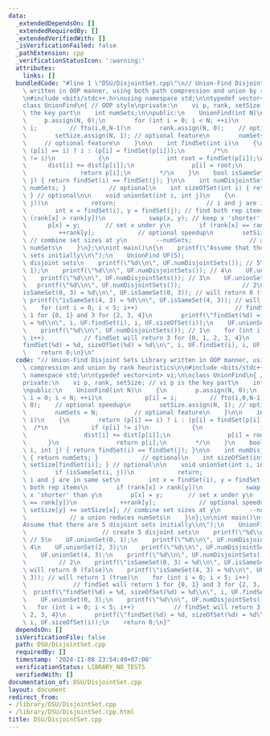 ```yaml
---
data:
  _extendedDependsOn: []
  _extendedRequiredBy: []
  _extendedVerifiedWith: []
  _isVerificationFailed: false
  _pathExtension: cpp
  _verificationStatusIcon: ':warning:'
  attributes:
    links: []
  bundledCode: "#line 1 \"DSU/DisjointSet.cpp\"\n// Union-Find Disjoint Sets Library\
    \ written in OOP manner, using both path compression and union by rank heuristics\n\
    \n#include <bits/stdc++.h>\nusing namespace std;\n\ntypedef vector<int> vi;\n\n\
    class UnionFind\n{ // OOP style\nprivate:\n    vi p, rank, setSize; // vi p is\
    \ the key part\n    int numSets;\n\npublic:\n    UnionFind(int N)\n    {\n   \
    \     p.assign(N, 0);\n        for (int i = 0; i < N; ++i)\n            p[i] =\
    \ i;         // fto(i,0,N-1)\n        rank.assign(N, 0);    // optional speedup\n\
    \        setSize.assign(N, 1); // optional feature\n        numSets = N;     \
    \     // optional feature\n    }\n\n    int findSet(int i)\n    {\n        return\
    \ (p[i] == i) ? i : (p[i] = findSet(p[i]));\n        /*\n            if (p[i]\
    \ != i)\n            {\n                int root = findSet(p[i]);\n          \
    \      dist[i] += dist[p[i]];\n                p[i] = root;\n            }\n \
    \               return p[i];\n        */\n    }\n    bool isSameSet(int i, int\
    \ j) { return findSet(i) == findSet(j); }\n\n    int numDisjointSets() { return\
    \ numSets; }            // optional\n    int sizeOfSet(int i) { return setSize[findSet(i)];\
    \ } // optional\n\n    void unionSet(int i, int j)\n    {\n        if (isSameSet(i,\
    \ j))\n            return;                         // i and j are in same set\n\
    \        int x = findSet(i), y = findSet(j); // find both rep items\n        if\
    \ (rank[x] > rank[y])\n            swap(x, y); // keep x 'shorter' than y\n  \
    \      p[x] = y;       // set x under y\n        if (rank[x] == rank[y])\n   \
    \         ++rank[y];            // optional speedup\n        setSize[y] += setSize[x];\
    \ // combine set sizes at y\n        --numSets;                // a union reduces\
    \ numSets\n    }\n};\n\nint main()\n{\n    printf(\"Assume that there are 5 disjoint\
    \ sets initially\\n\");\n    UnionFind UF(5);                      // create 5\
    \ disjoint sets\n    printf(\"%d\\n\", UF.numDisjointSets()); // 5\n    UF.unionSet(0,\
    \ 1);\n    printf(\"%d\\n\", UF.numDisjointSets()); // 4\n    UF.unionSet(2, 3);\n\
    \    printf(\"%d\\n\", UF.numDisjointSets()); // 3\n    UF.unionSet(4, 3);\n \
    \   printf(\"%d\\n\", UF.numDisjointSets());                 // 2\n    printf(\"\
    isSameSet(0, 3) = %d\\n\", UF.isSameSet(0, 3)); // will return 0 (false)\n   \
    \ printf(\"isSameSet(4, 3) = %d\\n\", UF.isSameSet(4, 3)); // will return 1 (true)\n\
    \    for (int i = 0; i < 5; i++)                           // findSet will return\
    \ 1 for {0, 1} and 3 for {2, 3, 4}\n        printf(\"findSet(%d) = %d, sizeOfSet(%d)\
    \ = %d\\n\", i, UF.findSet(i), i, UF.sizeOfSet(i));\n    UF.unionSet(0, 3);\n\
    \    printf(\"%d\\n\", UF.numDisjointSets()); // 1\n    for (int i = 0; i < 5;\
    \ i++)           // findSet will return 3 for {0, 1, 2, 3, 4}\n        printf(\"\
    findSet(%d) = %d, sizeOfSet(%d) = %d\\n\", i, UF.findSet(i), i, UF.sizeOfSet(i));\n\
    \    return 0;\n}\n"
  code: "// Union-Find Disjoint Sets Library written in OOP manner, using both path\
    \ compression and union by rank heuristics\n\n#include <bits/stdc++.h>\nusing\
    \ namespace std;\n\ntypedef vector<int> vi;\n\nclass UnionFind\n{ // OOP style\n\
    private:\n    vi p, rank, setSize; // vi p is the key part\n    int numSets;\n\
    \npublic:\n    UnionFind(int N)\n    {\n        p.assign(N, 0);\n        for (int\
    \ i = 0; i < N; ++i)\n            p[i] = i;         // fto(i,0,N-1)\n        rank.assign(N,\
    \ 0);    // optional speedup\n        setSize.assign(N, 1); // optional feature\n\
    \        numSets = N;          // optional feature\n    }\n\n    int findSet(int\
    \ i)\n    {\n        return (p[i] == i) ? i : (p[i] = findSet(p[i]));\n      \
    \  /*\n            if (p[i] != i)\n            {\n                int root = findSet(p[i]);\n\
    \                dist[i] += dist[p[i]];\n                p[i] = root;\n      \
    \      }\n                return p[i];\n        */\n    }\n    bool isSameSet(int\
    \ i, int j) { return findSet(i) == findSet(j); }\n\n    int numDisjointSets()\
    \ { return numSets; }            // optional\n    int sizeOfSet(int i) { return\
    \ setSize[findSet(i)]; } // optional\n\n    void unionSet(int i, int j)\n    {\n\
    \        if (isSameSet(i, j))\n            return;                         //\
    \ i and j are in same set\n        int x = findSet(i), y = findSet(j); // find\
    \ both rep items\n        if (rank[x] > rank[y])\n            swap(x, y); // keep\
    \ x 'shorter' than y\n        p[x] = y;       // set x under y\n        if (rank[x]\
    \ == rank[y])\n            ++rank[y];            // optional speedup\n       \
    \ setSize[y] += setSize[x]; // combine set sizes at y\n        --numSets;    \
    \            // a union reduces numSets\n    }\n};\n\nint main()\n{\n    printf(\"\
    Assume that there are 5 disjoint sets initially\\n\");\n    UnionFind UF(5); \
    \                     // create 5 disjoint sets\n    printf(\"%d\\n\", UF.numDisjointSets());\
    \ // 5\n    UF.unionSet(0, 1);\n    printf(\"%d\\n\", UF.numDisjointSets()); //\
    \ 4\n    UF.unionSet(2, 3);\n    printf(\"%d\\n\", UF.numDisjointSets()); // 3\n\
    \    UF.unionSet(4, 3);\n    printf(\"%d\\n\", UF.numDisjointSets());        \
    \         // 2\n    printf(\"isSameSet(0, 3) = %d\\n\", UF.isSameSet(0, 3)); //\
    \ will return 0 (false)\n    printf(\"isSameSet(4, 3) = %d\\n\", UF.isSameSet(4,\
    \ 3)); // will return 1 (true)\n    for (int i = 0; i < 5; i++)              \
    \             // findSet will return 1 for {0, 1} and 3 for {2, 3, 4}\n      \
    \  printf(\"findSet(%d) = %d, sizeOfSet(%d) = %d\\n\", i, UF.findSet(i), i, UF.sizeOfSet(i));\n\
    \    UF.unionSet(0, 3);\n    printf(\"%d\\n\", UF.numDisjointSets()); // 1\n \
    \   for (int i = 0; i < 5; i++)           // findSet will return 3 for {0, 1,\
    \ 2, 3, 4}\n        printf(\"findSet(%d) = %d, sizeOfSet(%d) = %d\\n\", i, UF.findSet(i),\
    \ i, UF.sizeOfSet(i));\n    return 0;\n}"
  dependsOn: []
  isVerificationFile: false
  path: DSU/DisjointSet.cpp
  requiredBy: []
  timestamp: '2024-11-08 23:54:49+07:00'
  verificationStatus: LIBRARY_NO_TESTS
  verifiedWith: []
documentation_of: DSU/DisjointSet.cpp
layout: document
redirect_from:
- /library/DSU/DisjointSet.cpp
- /library/DSU/DisjointSet.cpp.html
title: DSU/DisjointSet.cpp
---
```

